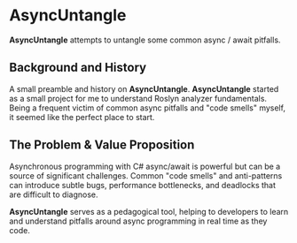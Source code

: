 # AsyncUntangle

**AsyncUntangle** attempts to untangle some common async / await pitfalls.

## Background and History

A small preamble and history on **AsyncUntangle**. **AsyncUntangle** started as a small project for me to understand Roslyn analyzer fundamentals. Being a frequent victim of common async pitfalls and "code smells" myself, it seemed like the perfect place to start.

## The Problem & Value Proposition

Asynchronous programming with C# async/await is powerful but can be a source of significant challenges. Common "code smells" and anti-patterns can introduce subtle bugs, performance bottlenecks, and deadlocks that are difficult to diagnose. 

**AsyncUntangle** serves as a pedagogical tool, helping to developers to learn and understand pitfalls around async programming in real time as they code.
